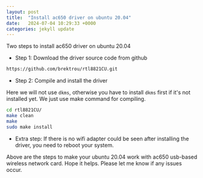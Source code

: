 ```yaml
---
layout: post
title:  "Install ac650 driver on ubuntu 20.04"
date:   2024-07-04 10:29:33 +0000
categories: jekyll update
---
```


Two steps to install ac650 driver on ubuntu 20.04

* Step 1: Download the driver source code from github

```bash
https://github.com/brektrou/rtl8821CU.git
```

* Step 2: Compile and install the driver

Here we will not use `dkms`, otherwise you have to install `dkms` first if it's not installed yet. We just use make command for compiling.

```bash
cd rtl8821CU/
make clean
make
sudo make install
```

* Extra step: If there is no wifi adapter could be seen after installing the driver, you need to reboot your system.


Above are the steps to make your ubuntu 20.04 work with ac650 usb-based wireless network card. Hope it helps. Please let me know if any issues occur.